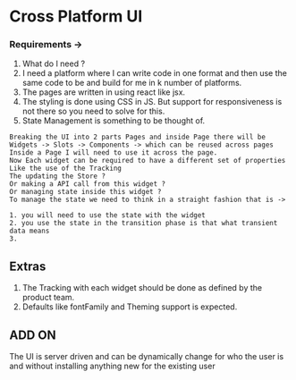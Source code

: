 # Cross Platform UI

### Requirements ->
1. What do I need ?
2. I need a platform where I can write code in one format and then use the same code to be
and build for me in k number of platforms.
3. The pages are written in using react like jsx.
4. The styling is done using CSS in JS. But support for responsiveness is not there so 
you need to solve for this.
5. State Management is something to be thought of.

```
Breaking the UI into 2 parts Pages and inside Page there will be 
Widgets -> Slots -> Components -> which can be reused across pages
Inside a Page I will need to use it across the page.
Now Each widget can be required to have a different set of properties
Like the use of the Tracking
The updating the Store ?
Or making a API call from this widget ?
Or managing state inside this widget ?
To manage the state we need to think in a straight fashion that is ->

1. you will need to use the state with the widget
2. you use the state in the transition phase is that what transient data means
3. 
```











## Extras
1. The Tracking with each widget should be done as defined by the product team.
2. Defaults like fontFamily and Theming support is expected.








   
## ADD ON
The UI is server driven and can be dynamically change for who the user is
and without installing anything new for the existing user